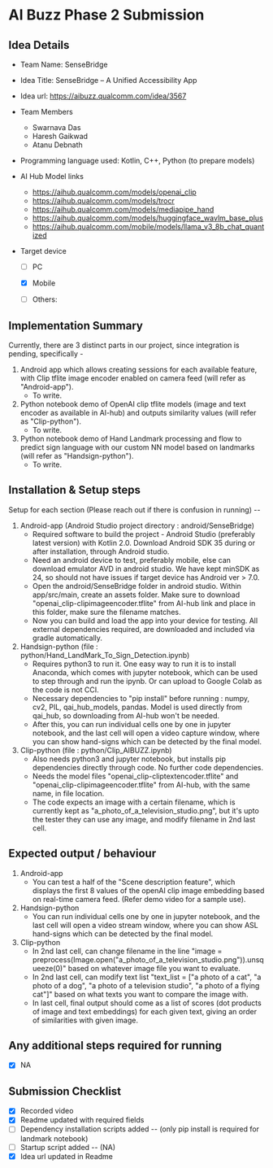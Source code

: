 # AI Buzz Phase 2 Submission

## Idea Details
- Team Name: SenseBridge
- Idea Title: SenseBridge – A Unified Accessibility App
- Idea url: https://aibuzz.qualcomm.com/idea/3567

- Team Members
  - Swarnava Das
  - Haresh Gaikwad
  - Atanu Debnath

- Programming language used: Kotlin, C++, Python (to prepare models)

- AI Hub Model links
  - https://aihub.qualcomm.com/models/openai_clip
  - https://aihub.qualcomm.com/models/trocr
  - https://aihub.qualcomm.com/models/mediapipe_hand
  - https://aihub.qualcomm.com/models/huggingface_wavlm_base_plus
  - https://aihub.qualcomm.com/mobile/models/llama_v3_8b_chat_quantized

- Target device
  - [ ] PC
  - [x] Mobile
  - [ ] Others: 


## Implementation Summary
<!-- 
Write a summary of what you have developed and how user can navigate the code base. 
Mention important files/functions to check, limitations of current implementation and future scope.
-->
Currently, there are 3 distinct parts in our project, since integration is pending, specifically - 
1. Android app which allows creating sessions for each available feature, with Clip tflite image encoder enabled on camera feed (will refer as "Android-app").
   - To write.
2. Python notebook demo of OpenAI clip tflite models (image and text encoder as available in AI-hub) and outputs similarity values (will refer as "Clip-python").
   - To write.
3. Python notebook demo of Hand Landmark processing and flow to predict sign language with our custom NN model based on landmarks (will refer as "Handsign-python").
   - To write.

## Installation & Setup steps
<!-- 
Mention in detail how a reviewer can install and run your project. Preferable include a script to automate the setup.
Make sure to include the pre-requisite packages/assumptions (e.g. Java, Android Studio) in detail.
-->
Setup for each section (Please reach out if there is confusion in running) --
1. Android-app (Android Studio project directory : android/SenseBridge)
   - Required software to build the project - Android Studio (preferably latest version) with Kotlin 2.0. Download Android SDK 35 during or after installation, through Android studio.
   - Need an android device to test, preferably mobile, else can download emulator AVD in android studio. We have kept minSDK as 24, so should not have issues if target device has Android ver > 7.0.
   - Open the android/SenseBridge folder in android studio. Within app/src/main, create an assets folder. Make sure to download "openai_clip-clipimageencoder.tflite" from AI-hub link and place in this folder, make sure the filename matches.
   - Now you can build and load the app into your device for testing. All external dependencies required, are downloaded and included via gradle automatically.
2. Handsign-python (file : python/Hand_LandMark_To_Sign_Detection.ipynb)
   - Requires python3 to run it. One easy way to run it is to install Anaconda, which comes with jupyter notebook, which can be used to step through and run the ipynb. Or can upload to Google Colab as the code is not CCI.
   - Necessary dependencies to "pip install" before running : numpy, cv2, PIL, qai_hub_models, pandas. Model is used directly from qai_hub, so downloading from AI-hub won't be needed.
   - After this, you can run individual cells one by one in jupyter notebook, and the last cell will open a video capture window, where you can show hand-signs which can be detected by the final model.
3. Clip-python (file : python/Clip_AIBUZZ.ipynb)
   - Also needs python3 and jupyter notebook, but installs pip dependencies directly through code. No further code dependencies.
   - Needs the model files "openai_clip-cliptextencoder.tflite" and "openai_clip-clipimageencoder.tflite" from AI-hub, with the same name, in file location.
   - The code expects an image with a certain filename, which is currently kept as "a_photo_of_a_television_studio.png", but it's upto the tester they can use any image, and modify filename in 2nd last cell.

## Expected output / behaviour
<!-- 
Provide details of expected behaviour and output.
Mention how the reviewer can validate the prototype is doing what it is intended to.
If your prototype requires some files / data for evaluation, make sure to provide the files along with instructions on using them.
-->
1. Android-app
   - You can test a half of the "Scene description feature", which displays the first 8 values of the openAI clip image embedding based on real-time camera feed. (Refer demo video for a sample use).
2. Handsign-python
   - You can run individual cells one by one in jupyter notebook, and the last cell will open a video stream window, where you can show ASL hand-signs which can be detected by the final model.
3. Clip-python
   - In 2nd last cell, can change filename in the line "image = preprocess(Image.open("a_photo_of_a_television_studio.png")).unsqueeze(0)" based on whatever image file you want to evaluate.
   - In 2nd last cell, can modify text list "text_list = ["a photo of a cat", "a photo of a dog", "a photo of a television studio", "a photo of a flying cat"]" based on what texts you want to compare the image with.
   - In last cell, final output should come as a list of scores (dot products of image and text embeddings) for each given text, giving an order of similarities with given image.
## Any additional steps required for running
- [x] NA
<!-- 
Mention any additional requirements here. If not, leave the NA.
-->

## Submission Checklist
- [x] Recorded video
- [x] Readme updated with required fields
- [ ] Dependency installation scripts added -- (only pip install is required for landmark notebook)
- [ ] Startup script added -- (NA)
- [x] Idea url updated in Readme
